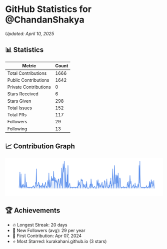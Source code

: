 # GitHub Statistics for @ChandanShakya
*Updated: April 10, 2025*

## 📊 Statistics
| Metric | Count |
|--------|--------|
| Total Contributions | 1666 |
| Public Contributions | 1642 |
| Private Contributions | 0 |
| Stars Received | 6 |
| Stars Given | 298 |
| Total Issues | 152 |
| Total PRs | 117 |
| Followers | 29 |
| Following | 13 |

## 📈 Contribution Graph

![Contribution Graph](./contribution_graph.png)

## 🏆 Achievements

- 🔥 Longest Streak: 20 days
- 👥 New Followers (avg): 29 per year
- 📅 First Contribution: Apr 07, 2024
- ⭐ Most Starred: kurakahani.github.io (3 stars)

